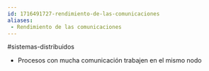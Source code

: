 ```yaml
---
id: 1716491727-rendimiento-de-las-comunicaciones
aliases:
 - Rendimiento de las comunicaciones
---
```


#sistemas-distribuidos 

- Procesos con mucha comunicación trabajen en el mismo nodo